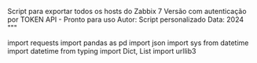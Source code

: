 Script para exportar todos os hosts do Zabbix 7
Versão com autenticação por TOKEN API - Pronto para uso
Autor: Script personalizado
Data: 2024
"""

import requests
import pandas as pd
import json
import sys
from datetime import datetime
from typing import Dict, List
import urllib3

